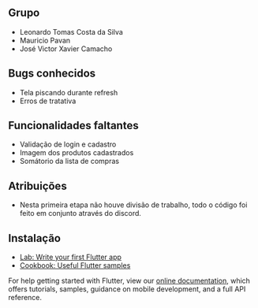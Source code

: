 ## Grupo
- Leonardo Tomas Costa da Silva
- Mauricio Pavan
- José Victor Xavier Camacho

## Bugs conhecidos
- Tela piscando durante refresh
- Erros de tratativa

## Funcionalidades faltantes
- Validação de login e cadastro
- Imagem dos produtos cadastrados
- Somátorio da lista de compras

## Atribuições
- Nesta primeira etapa não houve divisão de trabalho, todo o código foi feito em conjunto através do discord.

## Instalação

- [Lab: Write your first Flutter app](https://flutter.dev/docs/get-started/codelab)
- [Cookbook: Useful Flutter samples](https://flutter.dev/docs/cookbook)

For help getting started with Flutter, view our
[online documentation](https://flutter.dev/docs), which offers tutorials,
samples, guidance on mobile development, and a full API reference.
